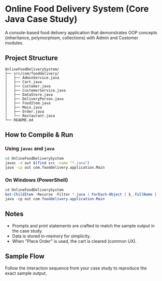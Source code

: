 
# Online Food Delivery System (Core Java Case Study)

A console-based food delivery application that demonstrates OOP concepts (inheritance, polymorphism, collections) with Admin and Customer modules.

## Project Structure
```
OnlineFoodDeliverySystem/
├── src/com/fooddelivery/
│   ├── AdminService.java
│   ├── Cart.java
│   ├── Customer.java
│   ├── CustomerService.java
│   ├── DataStore.java
│   ├── DeliveryPerson.java
│   ├── FoodItem.java
│   ├── Main.java
│   ├── Order.java
│   └── Restaurant.java
└── README.md
```

## How to Compile & Run

### Using `javac` and `java`
```bash
cd OnlineFoodDeliverySystem
javac -d out $(find src -name "*.java")
java -cp out com.fooddelivery.application.Main
```

### On Windows (PowerShell)
```powershell
cd OnlineFoodDeliverySystem
Get-ChildItem -Recurse -Filter *.java | ForEach-Object { $_.FullName } | javac -d out @-
java -cp out com.fooddelivery.application.Main
```

## Notes
- Prompts and print statements are crafted to match the sample output in the case study.
- Data is stored in-memory for simplicity.
- When "Place Order" is used, the cart is cleared (common UX).

## Sample Flow
Follow the interaction sequence from your case study to reproduce the exact sample output.
